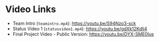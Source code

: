 # Video Links

* Team Intro (`teamintro.mp4`): https://youtu.be/S94Nzo3-sck
* Status Video 1 (`statusvideo1.mp4`): https://youtu.be/gdXk12Kdlj4
* Final Project Video - Public Version: https://youtu.be/DYX-SME0Ius
